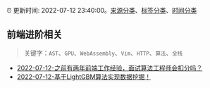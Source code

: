 :alarm_clock: 更新时间: 2022-07-12 23:40:00。[来源分类](../README.md)、[标签分类](../TAGS.md)、[时间分类](../TIMELINE.md)

## 前端进阶相关


> 关键字：`AST`、`GPU`、`WebAssembly`、`Vim`、`HTTP`、`算法`、`全栈`



- [2022-07-12-之前有两年前端工作经验，面试算法工程师会扣分吗？](https://www.v2ex.com/t/865793) 
- [2022-07-12-基于LightGBM算法实现数据挖掘！](https://toutiao.io/k/e97oskp) 